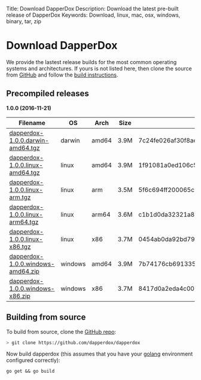 Title: Download DapperDox
Description: Download the latest pre-built release of DapperDox
Keywords: Download, linux, mac, osx, windows, binary, tar, zip

# Download DapperDox

We provide the lastest release builds for the most common operating systems and architectures.
If yours is not listed here, then clone the source from [GitHub](http://github.com/dapperdox/dapperdox) and follow the [build instructions](#building-from-source).

## Precompiled releases

**1.0.0 (2016-11-21)**

| Filename | OS   | Arch | Size | Checksum |
| -------- | ---- | ---- | ---- | -------- |
[dapperdox-1.0.0.darwin-amd64.tgz](https://github.com/DapperDox/dapperdox/releases/download/v1.0.0/dapperdox-1.0.0.darwin-amd64.tgz) | darwin | amd64 | 3.9M | 7c24fe026af30f8ae1bbe711814135e3f2c71b1ddde4e40092b499539fe78433 |
[dapperdox-1.0.0.linux-amd64.tgz](https://github.com/DapperDox/dapperdox/releases/download/v1.0.0/dapperdox-1.0.0.linux-amd64.tgz) | linux | amd64 | 3.9M | 1f91081a0ed106c5477ca434adb8a1dd216703bc3987180ba0c472d56aabb27c |
[dapperdox-1.0.0.linux-arm.tgz](https://github.com/DapperDox/dapperdox/releases/download/v1.0.0/dapperdox-1.0.0.linux-arm.tgz) | linux | arm | 3.5M | 5f6c694ff200065c0d44fc3ea72a99786562a03a488a4c584ad3e0a1616929ec |
[dapperdox-1.0.0.linux-arm64.tgz](https://github.com/DapperDox/dapperdox/releases/download/v1.0.0/dapperdox-1.0.0.linux-arm64.tgz) | linux | arm64 | 3.6M | c1b1d0da32321a860fe5b3ffbe8fe3e8dbfae938e7252e5b24a57e508781eafd |
[dapperdox-1.0.0.linux-x86.tgz](https://github.com/DapperDox/dapperdox/releases/download/v1.0.0/dapperdox-1.0.0.linux-x86.tgz) | linux | x86 | 3.7M | 0454ab0da92bd79a2c814a4f11e267bbb972874e3711fbc7ed2470834208b025 |
[dapperdox-1.0.0.windows-amd64.zip](https://github.com/DapperDox/dapperdox/releases/download/v1.0.0/dapperdox-1.0.0.windows-amd64.zip) | windows | amd64 | 3.9M | 7b74176cb691335acb9c006ef8028e2ca4665c20fb4763b6d872888928fa51ef |
[dapperdox-1.0.0.windows-x86.zip](https://github.com/DapperDox/dapperdox/releases/download/v1.0.0/dapperdox-1.0.0.windows-x86.zip) | windows | x86 | 3.7M | 8417d0a2eda4c00cee06e445b92c2468b35967162c9c8a38f3512808a0b79333 |

## Building from source

To build from source, clone the [GitHub repo](https://github.com/dapperdox/dapperdox):

```bash
> git clone https://github.com/dapperdox/dapperdox
```

Now build dapperdox (this assumes that you have your [golang](https://golang.org/doc/install) environment configured correctly):

```
go get && go build
```
